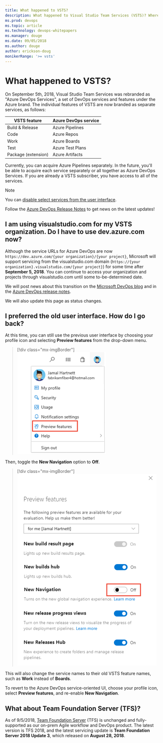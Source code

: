 ```yaml
---
title: What happened to VSTS?
description: What happened to Visual Studio Team Services (VSTS)? Where did it go? What's Azure DevOps?
ms.prod: devops
ms.topic: article
ms.technology: devops-whitepapers
ms.manager: douge
ms.date: 09/05/2018
ms.author: douge
author: erickson-doug
monikerRange: '>= vsts'
---
```


# What happened to VSTS?

On September 5th, 2018, Visual Studio Team Services was rebranded as "Azure DevOps Services", a set of DevOps services and features under the Azure brand. The individual features of VSTS are now branded as separate services, as follows:

| VSTS feature        | Azure DevOps service |
|---------------------|----------------------|
| Build & Release     | Azure Pipelines      |
| Code                | Azure Repos          |
| Work                | Azure Boards         |
| Test                | Azure Test Plans     |
| Package (extension) | Azure Artifacts      |

Currently, you can acquire Azure Pipelines separately. In the future, you'll be able to acquire each service separately or all together as Azure DevOps Services. If you are already a VSTS subscriber, you have access to all of the services. 

> [!NOTE]   
> You can [disable select services from the user interface](../organizations/settings/set-services.md).

Follow the [Azure DevOps Release Notes](/azure/devops/release-notes/index) to get news on the latest updates!

## I am using visualstudio.com for my VSTS organization. Do I have to use dev.azure.com now?

Although the service URLs for Azure DevOps are now `https://dev.azure.com/{your organization}/{your project}`, Microsoft will support servicing from the visualstudio.com domain (`https://{your organization}.visualstudio.com/{your project}`) for some time after **September 5, 2018**. You can continue to access your organization and projects through visualstudio.com until some to-be-determined date.

 We will post news about this transition on the [Microsoft DevOps blog](https://blogs.msdn.microsoft.com/devops/) and in the [Azure DevOps release notes](/azure/devops/release-notes/index).

We will also update this page as status changes.

## I preferred the old user interface. How do I go back?

At this time, you can still use the previous user interface by choosing your profile icon and selecting **Preview features** from the drop-down menu.

> [!div class="mx-imgBorder"]  
> ![Open Preview Features](../project/navigation/_img/manage-features/choose-preview-features-vert.png)

Then, toggle the **New Navigation** option to **Off**.

> [!div class="mx-imgBorder"] 
> ![Turning off the new navigation UI](_img/turn-off-new-nav.png)

This will also change the service names to their old VSTS feature names, such as **Work** instead of **Boards**.

To revert to the Azure DevOps service-oriented UI, choose your profile icon, select **Preview features**, and re-enable **New Navigation**. 

## What about Team Foundation Server (TFS)?

As of 9/5/2018, [Team Foundation Server](/tfs/index) (TFS) is unchanged and fully-supported as our on-prem Agile workflow and DevOps product. The latest version is TFS 2018, and the latest servicing update is **Team Foundation Server 2018 Update 3**, which released on **August 28, 2018**.
